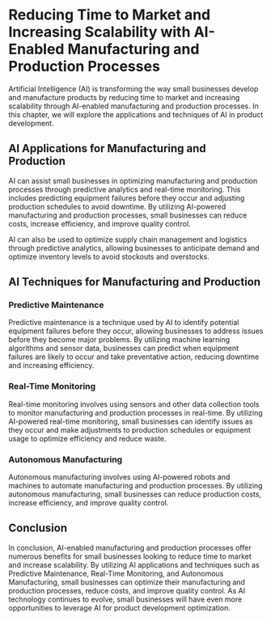 Reducing Time to Market and Increasing Scalability with AI-Enabled Manufacturing and Production Processes
============================================================================================================================================================================

Artificial Intelligence (AI) is transforming the way small businesses develop and manufacture products by reducing time to market and increasing scalability through AI-enabled manufacturing and production processes. In this chapter, we will explore the applications and techniques of AI in product development.

AI Applications for Manufacturing and Production
------------------------------------------------

AI can assist small businesses in optimizing manufacturing and production processes through predictive analytics and real-time monitoring. This includes predicting equipment failures before they occur and adjusting production schedules to avoid downtime. By utilizing AI-powered manufacturing and production processes, small businesses can reduce costs, increase efficiency, and improve quality control.

AI can also be used to optimize supply chain management and logistics through predictive analytics, allowing businesses to anticipate demand and optimize inventory levels to avoid stockouts and overstocks.

AI Techniques for Manufacturing and Production
----------------------------------------------

### Predictive Maintenance

Predictive maintenance is a technique used by AI to identify potential equipment failures before they occur, allowing businesses to address issues before they become major problems. By utilizing machine learning algorithms and sensor data, businesses can predict when equipment failures are likely to occur and take preventative action, reducing downtime and increasing efficiency.

### Real-Time Monitoring

Real-time monitoring involves using sensors and other data collection tools to monitor manufacturing and production processes in real-time. By utilizing AI-powered real-time monitoring, small businesses can identify issues as they occur and make adjustments to production schedules or equipment usage to optimize efficiency and reduce waste.

### Autonomous Manufacturing

Autonomous manufacturing involves using AI-powered robots and machines to automate manufacturing and production processes. By utilizing autonomous manufacturing, small businesses can reduce production costs, increase efficiency, and improve quality control.

Conclusion
----------

In conclusion, AI-enabled manufacturing and production processes offer numerous benefits for small businesses looking to reduce time to market and increase scalability. By utilizing AI applications and techniques such as Predictive Maintenance, Real-Time Monitoring, and Autonomous Manufacturing, small businesses can optimize their manufacturing and production processes, reduce costs, and improve quality control. As AI technology continues to evolve, small businesses will have even more opportunities to leverage AI for product development optimization.
